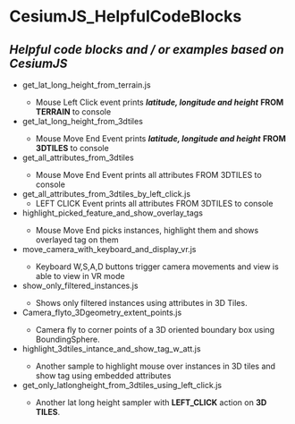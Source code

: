 # CesiumJS_HelpfulCodeBlocks
<h2><i>Helpful code blocks and / or examples based on CesiumJS</i></h2>
<ul>
  <li>get_lat_long_height_from_terrain.js</li>
  <ul>
    <li>Mouse Left Click event prints <i><b>latitude, longitude and height</b></i> <b>FROM TERRAIN</b> to console</li>
  </ul>
  <li>get_lat_long_height_from_3dtiles</li>
    <ul>
      <li>Mouse Move End Event prints <b><i>latitude, longitude and height</b></i> <b>FROM 3DTILES</b> to console</li>
    </ul>
  <li>get_all_attributes_from_3dtiles</li>
    <ul>
      <li>Mouse Move End Event prints all attributes FROM 3DTILES to console</li>
    </ul>
  <li>get_all_attributes_from_3dtiles_by_left_click.js
      <ul>
        <li>LEFT CLICK Event prints all attributes FROM 3DTILES to console</li>
      </ul>
  </li>
  <li>highlight_picked_feature_and_show_overlay_tags</li>
    <ul>
      <li>Mouse Move End picks instances, highlight them and shows overlayed tag on them</li>
    </ul>
  <li>move_camera_with_keyboard_and_display_vr.js</li>
    <ul>
      <li>Keyboard W,S,A,D buttons trigger camera movements and view is able to view in VR mode</li>
    </ul>
  <li>show_only_filtered_instances.js</li>
    <ul>
      <li>Shows only filtered instances using attributes in 3D Tiles.</li>
    </ul>
  <li>Camera_flyto_3Dgeometry_extent_points.js</li>
    <ul>
      <li>Camera fly to corner points of a 3D oriented boundary box using BoundingSphere.</li>
    </ul>
  <li> highlight_3dtiles_intance_and_show_tag_w_att.js</li>
    <ul>
      <li>Another sample to highlight mouse over instances in 3D tiles and show tag using embedded attributes</li>
    </ul>
    <li>get_only_latlongheight_from_3dtiles_using_left_click.js</li>
    <ul>
      <li>Another lat long height sampler with <b>LEFT_CLICK</b> action on <b>3D TILES</b>.</li>
    </ul>
  </ul>
  
 
